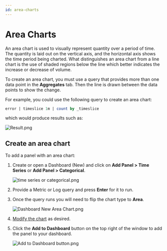 ```yaml
---
id: area-charts
---
```


# Area Charts

An area chart is used to visually represent quantity over a period of time. The quantity is laid out on the vertical axis, and the horizontal axis shows the time period being charted. What distinguishes an area chart from a line chart is the use of shaded regions below the line which better indicates the increase or decrease of volume.

To create an area chart, you must use a query that provides more than one data point in the **Aggregates** tab. Then the line is drawn between the data points to show the change.

For example, you could use the following query to create an area chart:

```sql
error | timeslice 1m | count by _timeslice
```

which would produce results such as:

![Result.png](/img/dashboards-new/panels/area-charts/Result.png)

## Create an area chart

To add a panel with an area chart:

1. Create or open a Dashboard (New) and click on **Add Panel \> Time Series** or **Add Panel \> Categorical**.
    
    ![time series or categorical.png](/img/dashboards-new/panels/area-charts/time-series-or-categorical.png)

1. Provide a Metric or Log query and press **Enter** for it to run.
1. Once the query runs you will need to flip the chart type to **Area**.

    ![Dashboard New Area Chart.png](/img/dashboards-new/panels/area-charts/Dashboard-New-Area-Chart.png)
    
1. [Modify the chart](./modify-chart.md) as desired.
1. Click the **Add to Dashboard** button on the top right of the window to add the panel to your dashboard.

    ![Add to Dashboard button.png](/img/dashboards-new/create-dashboard-new/Add-to-Dashboard-button.png)

